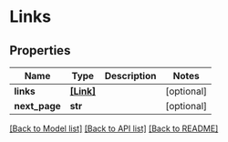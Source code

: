 # Links


## Properties
Name | Type | Description | Notes
------------ | ------------- | ------------- | -------------
**links** | [**[Link]**](Link.md) |  | [optional] 
**next_page** | **str** |  | [optional] 

[[Back to Model list]](../README.md#documentation-for-models) [[Back to API list]](../README.md#documentation-for-api-endpoints) [[Back to README]](../README.md)



